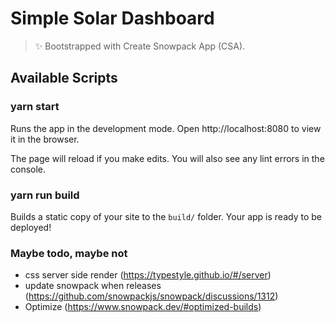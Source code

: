 # Simple Solar Dashboard

> ✨ Bootstrapped with Create Snowpack App (CSA).

## Available Scripts

### yarn start

Runs the app in the development mode.
Open http://localhost:8080 to view it in the browser.

The page will reload if you make edits.
You will also see any lint errors in the console.

### yarn run build

Builds a static copy of your site to the `build/` folder.
Your app is ready to be deployed!

### Maybe todo, maybe not

- css server side render (https://typestyle.github.io/#/server)
- update snowpack when releases (https://github.com/snowpackjs/snowpack/discussions/1312)
- Optimize (https://www.snowpack.dev/#optimized-builds)
